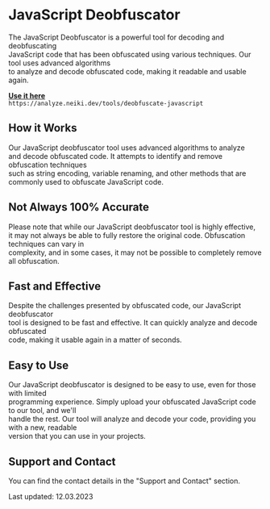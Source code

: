 # JavaScript Deobfuscator

The JavaScript Deobfuscator is a powerful tool for decoding and deobfuscating <br>
JavaScript code that has been obfuscated using various techniques. Our tool uses advanced algorithms <br>
to analyze and decode obfuscated code, making it readable and usable again.

**[Use it here](https://analyze.neiki.dev/tools/deobfuscate-javascript)** <br>
`https://analyze.neiki.dev/tools/deobfuscate-javascript`

## How it Works
Our JavaScript deobfuscator tool uses advanced algorithms to analyze  <br>
and decode obfuscated code. It attempts to identify and remove obfuscation techniques  <br>
such as string encoding, variable renaming, and other methods that are commonly used to obfuscate JavaScript code.

## Not Always 100% Accurate
Please note that while our JavaScript deobfuscator tool is highly effective,  <br>
it may not always be able to fully restore the original code. Obfuscation techniques can vary in  <br>
complexity, and in some cases, it may not be possible to completely remove all obfuscation.

## Fast and Effective
Despite the challenges presented by obfuscated code, our JavaScript deobfuscator  <br>
tool is designed to be fast and effective. It can quickly analyze and decode obfuscated  <br>
code, making it usable again in a matter of seconds.

## Easy to Use
Our JavaScript deobfuscator is designed to be easy to use, even for those with limited  <br>
programming experience. Simply upload your obfuscated JavaScript code to our tool, and we'll  <br>
handle the rest. Our tool will analyze and decode your code, providing you with a new, readable  <br>
version that you can use in your projects.

## Support and Contact
You can find the contact details in the "Support and Contact" section.

<p class="warn"> Last updated: 12.03.2023 </p>